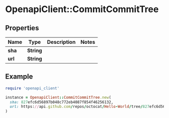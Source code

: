 # OpenapiClient::CommitCommitTree

## Properties

| Name | Type | Description | Notes |
| ---- | ---- | ----------- | ----- |
| **sha** | **String** |  |  |
| **url** | **String** |  |  |

## Example

```ruby
require 'openapi_client'

instance = OpenapiClient::CommitCommitTree.new(
  sha: 827efc6d56897b048c772eb4087f854f46256132,
  url: https://api.github.com/repos/octocat/Hello-World/tree/827efc6d56897b048c772eb4087f854f46256132
)
```

